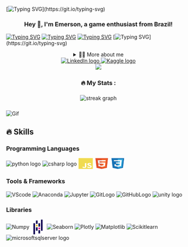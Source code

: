 <!--título-->
[![Typing SVG](https://readme-typing-svg.demolab.com?font=Fira+Code&weight=600&size=40&pause=1000&color=F7F7F7&center=true&vCenter=true&width=1000&lines=Hello+World!)](https://git.io/typing-svg)

<!-- Presentation -->
<p>
<h3 align="center"> Hey 👋, I'm Emerson, a game enthusiast from Brazil!</h3>
 

[![Typing SVG](https://readme-typing-svg.demolab.com?font=Fira+Code&weight=800&size=16&duration=1000&pause=1000&color=F7F7F7&center=true&vCenter=true&multiline=true&repeat=false&width=1000&height=30&lines=%F0%9F%94%AD+I%E2%80%99m+working+as+Network+Analyst)](https://git.io/typing-svg)
[![Typing SVG](https://readme-typing-svg.demolab.com?font=Fira+Code&weight=800&size=16&duration=1000&pause=1000&color=F7F7F7&center=true&vCenter=true&multiline=true&repeat=false&width=1000&height=30&lines=%F0%9F%93%9A+I'm+currently+studying%3A)](https://git.io/typing-svg)
[![Typing SVG](https://readme-typing-svg.demolab.com?font=Fira+Code&weight=800&size=16&duration=1000&pause=1000&color=F7F7F7&center=true&vCenter=true&random=true&width=1000&height=20&lines=Artificial+Intelligence;Machine+Learning;Data+Science;English)](https://git.io/typing-svg)
[![Typing SVG](https://readme-typing-svg.demolab.com?font=Fira+Code&weight=800&size=16&duration=1000&pause=1000&color=F7F7F7&center=true&vCenter=true&multiline=true&repeat=false&width=1200&height=30&lines=%F0%9F%8E%AF+My+dream+is+to+build+a+meaningful+career+in+data+science+while+living+in+a+serene+snowy+place+where+the+cold+inspires+creativity+and+focus.)](https://git.io/typing-svg)



</p>

<!-- Dropdown -->
<details align="center">
  <summary>👨‍💻 More about me</summary>

  - 💬 I am 23 years old, living in Brazil, and I have an immense curiosity about technology, science, psychology and philosophy.

  - ⚡ I love chillin' with movies and series, and diving into cool story games in my free time
</details>

<!-- Links -->
<div align="center">
  <a href="https://www.linkedin.com/in/emerson-martins-951321184/" target="_blank">
    <img src="https://img.shields.io/static/v1?message=LinkedIn&logo=linkedin&label=&color=0077B5&logoColor=white&labelColor=&style=for-the-badge" height="25" alt="LinkedIn logo" />
  </a>
  <a href="https://www.kaggle.com/emersonmrd" target="_blank">
    <img src="https://img.shields.io/static/v1?message=Kaggle&logo=kaggle&label=&color=20BEFF&logoColor=white&labelColor=&style=for-the-badge" height="25" alt="Kaggle logo" />
  </a>
</div>
<div align="center">
  <img src="https://profile-counter.glitch.me/emersonmrd/count.svg?"  />
</div>


<!-- GithubStats -->
<h3 align="center">🔥   My Stats :</h3>

###

<div align="center">
  <img src="https://streak-stats.demolab.com?user=emersonmrd&locale=en&mode=daily&theme=dark&hide_border=false&border_radius=5&order=3" height="150" alt="streak graph"  />
</div>

###

 <!-- GIF -->
<p align="left">
  <img align="center" src="https://github.com/emersonmrd/emersonmrd/assets/138334126/fdd9071d-e5c7-4ba7-911d-741544b4856e" alt="Gif">
</p>
  
## 🔥 Skills
<!-- Skills: Programming Languages -->
  <div style="flex-basis: 48%;">
    <h3>Programming Languages</h3>
    <img align="center"  alt="python logo" height="30" width="40" src="https://cdn.jsdelivr.net/gh/devicons/devicon/icons/python/python-original.svg"/>
    <img align="center"  alt="csharp logo" height="30" width="40" src="https://cdn.jsdelivr.net/gh/devicons/devicon/icons/csharp/csharp-original.svg"/>
    <img align="center" alt="Js" height="30" width="40" src="https://raw.githubusercontent.com/devicons/devicon/master/icons/javascript/javascript-plain.svg">
    <img align="center" alt="HTML" height="30" width="40" src="https://raw.githubusercontent.com/devicons/devicon/master/icons/html5/html5-original.svg">
    <img align="center" alt="CSS" height="30" width="40" src="https://raw.githubusercontent.com/devicons/devicon/master/icons/css3/css3-original.svg">
  </div>
  
  <!-- Skills: Tools & Frameworks -->
  <div style="flex-basis: 48%;">
    <h3>Tools & Frameworks</h3>
    <img align="center" alt="VScode" height="30" width="40" src="https://cdn.jsdelivr.net/gh/devicons/devicon/icons/vscode/vscode-original.svg" />
    <img align="center" alt="Anaconda" height="30" width="40" src="https://cdn.jsdelivr.net/gh/devicons/devicon/icons/anaconda/anaconda-original.svg" />
    <img align="center" alt="Jupyter" height="30" width="40" src="https://cdn.jsdelivr.net/gh/devicons/devicon/icons/jupyter/jupyter-original.svg" />
    <img align="center" alt="GitLogo" height="30" width="40" src="https://cdn.jsdelivr.net/gh/devicons/devicon/icons/git/git-original.svg" />
    <img align="center" alt="GitHubLogo" height="30" width="40" src="https://cdn.jsdelivr.net/gh/devicons/devicon/icons/github/github-original.svg" />
    <img align="center" alt="unity logo" height="40" width="40" src="https://cdn.jsdelivr.net/gh/devicons/devicon/icons/unity/unity-original.svg" />
  </div>

   <!-- Skills: Libraries -->
  <div style="flex-basis: 48%;">
    <h3>Libraries</h3>
    <img align="center" alt="Numpy" height="40" width="40" src="https://cdn.jsdelivr.net/gh/devicons/devicon/icons/numpy/numpy-original.svg" />
    <img align="center" alt="Pandas" height="40" width="40" src="https://raw.githubusercontent.com/devicons/devicon/2ae2a900d2f041da66e950e4d48052658d850630/icons/pandas/pandas-original.svg" />
    <img align="center" alt="Seaborn" height="40" width="40"  src="https://seaborn.pydata.org/_images/logo-mark-lightbg.svg" />
    <img align="center" alt="Plotly" height="40" width="40" src="https://cdn.jsdelivr.net/gh/devicons/devicon@latest/icons/plotly/plotly-original.svg" />
    <img align="center" alt="Matplotlib" height="40" width="40" src="https://cdn.jsdelivr.net/gh/devicons/devicon@latest/icons/matplotlib/matplotlib-original.svg" />
    <img align="center" alt="Scikitlearn" height="40" width="40" src="https://cdn.jsdelivr.net/gh/devicons/devicon@latest/icons/scikitlearn/scikitlearn-original.svg" />
    <img align="center" alt="microsoftsqlserver logo" height="40" width="40" src="https://cdn.jsdelivr.net/gh/devicons/devicon/icons/microsoftsqlserver/microsoftsqlserver-plain.svg" />
  </div>
